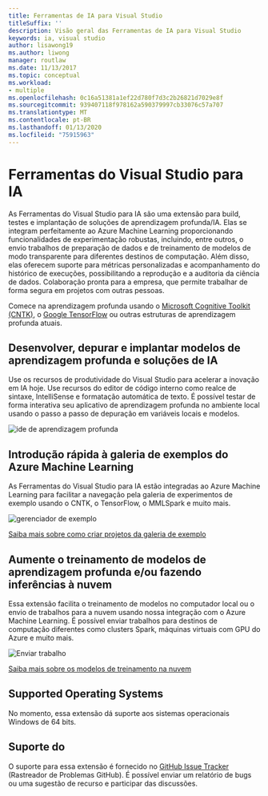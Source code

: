 ```yaml
---
title: Ferramentas de IA para Visual Studio
titleSuffix: ''
description: Visão geral das Ferramentas de IA para Visual Studio
keywords: ia, visual studio
author: lisawong19
ms.author: liwong
manager: routlaw
ms.date: 11/13/2017
ms.topic: conceptual
ms.workload:
- multiple
ms.openlocfilehash: 0c16a51381a1ef22d780f7d3c2b26821d7029e8f
ms.sourcegitcommit: 939407118f978162a590379997cb33076c57a707
ms.translationtype: MT
ms.contentlocale: pt-BR
ms.lasthandoff: 01/13/2020
ms.locfileid: "75915963"
---
```

# <a name="visual-studio-tools-for-ai"></a>Ferramentas do Visual Studio para IA

As Ferramentas do Visual Studio para IA são uma extensão para build, testes e implantação de soluções de aprendizagem profunda/IA. Elas se integram perfeitamente ao Azure Machine Learning proporcionando funcionalidades de experimentação robustas, incluindo, entre outros, o envio trabalhos de preparação de dados e de treinamento de modelos de modo transparente para diferentes destinos de computação. Além disso, elas oferecem suporte para métricas personalizadas e acompanhamento do histórico de execuções, possibilitando a reprodução e a auditoria da ciência de dados. Colaboração pronta para a empresa, que permite trabalhar de forma segura em projetos com outras pessoas.

Comece na aprendizagem profunda usando o [Microsoft Cognitive Toolkit (CNTK)](/cognitive-toolkit/), o [Google TensorFlow](https://www.tensorflow.org) ou outras estruturas de aprendizagem profunda atuais.

## <a name="develop-debug-and-deploy-deep-learning-models-and-ai-solutions"></a>Desenvolver, depurar e implantar modelos de aprendizagem profunda e soluções de IA
Use os recursos de produtividade do Visual Studio para acelerar a inovação em IA hoje. Use recursos do editor de código interno como realce de sintaxe, IntelliSense e formatação automática de texto. É possível testar de forma interativa seu aplicativo de aprendizagem profunda no ambiente local usando o passo a passo de depuração em variáveis locais e modelos.

![ide de aprendizagem profunda](media/about/ide.png)

## <a name="get-started-quickly-with-the-azure-machine-learning-sample-gallery"></a>Introdução rápida à galeria de exemplos do Azure Machine Learning
As Ferramentas do Visual Studio para IA estão integradas ao Azure Machine Learning para facilitar a navegação pela galeria de experimentos de exemplo usando o CNTK, o TensorFlow, o MMLSpark e muito mais.

![gerenciador de exemplo](media/about/gallery.png)

[Saiba mais sobre como criar projetos da galeria de exemplo](create-project-gallery.md)

## <a name="scale-out-deep-learning-model-training-andor-inferencing-to-the-cloud"></a>Aumente o treinamento de modelos de aprendizagem profunda e/ou fazendo inferências à nuvem
Essa extensão facilita o treinamento de modelos no computador local ou o envio de trabalhos para a nuvem usando nossa integração com o Azure Machine Learning. É possível enviar trabalhos para destinos de computação diferentes como clusters Spark, máquinas virtuais com GPU do Azure e muito mais.

![Enviar trabalho](media/about/submitjobs.png)

[Saiba mais sobre os modelos de treinamento na nuvem](tensorflow-vm.md)

## <a name="supported-operating-systems"></a>Supported Operating Systems
No momento, essa extensão dá suporte aos sistemas operacionais Windows de 64 bits.

## <a name="support"></a>Suporte do
O suporte para essa extensão é fornecido no [GitHub Issue Tracker](https://github.com/Microsoft/vs-tools-for-ai/issues) (Rastreador de Problemas GitHub). É possível enviar um relatório de bugs ou uma sugestão de recurso e participar das discussões.
